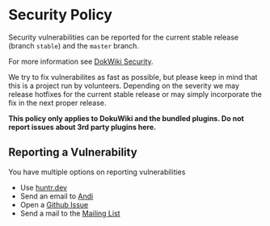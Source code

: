 # Security Policy

Security vulnerabilities can be reported for the current stable release (branch `stable`) and the `master` branch.

For more information see [DokWiki Security](https://www.dokuwiki.org/security).

We try to fix vulnerabilites as fast as possible, but please keep in mind that this is a project run by volunteers. Depending on the severity we may release hotfixes for the current stable release or may simply incorporate the fix in the next proper release.

**This policy only applies to DokuWiki and the bundled plugins. Do not report issues about 3rd party plugins here.**

## Reporting a Vulnerability

You have multiple options on reporting vulnerabilities

* Use [huntr.dev](https://www.huntr.dev/repos/dokuwiki/dokuwiki)
* Send an email to [Andi](mailto:andi@-AT-splitbrain-DOT-.org)
* Open a [Github Issue](https://github.com/dokuwiki/dokuwiki/issues)
* Send a mail to the [Mailing List](https://www.dokuwiki.org/mailinglist)
